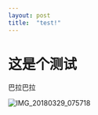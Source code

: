 ```yaml
---
layout: post
title:  "test!"
---
```

# 这是个测试


巴拉巴拉

![IMG_20180329_075718](/blog/img/IMG_20180329_075718.jpg)
